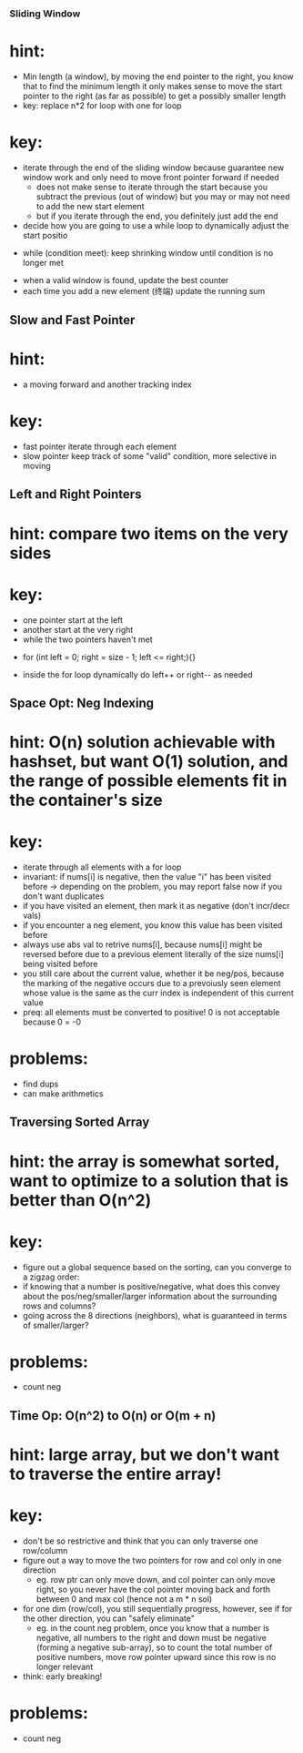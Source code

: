 ### Sliding Window
# hint:
  + Min length (a window), by moving the end pointer to the right, you know that to find the minimum length it only makes sense to move the start pointer to the right (as far as possible) to get a possibly smaller length
  + key: replace n*2 for loop with one for loop
# key: 
  + iterate through the end of the sliding window because guarantee new window work and only need to move front pointer forward if needed
    + does not make sense to iterate through the start because you subtract the previous (out of window) but you may or may not need to add the new
start element
    - but if you iterate through the end, you definitely just add the end
  + decide how you are going to use a while loop to dynamically adjust the start positio
  - while (condition meet): keep shrinking window until condition is no longer met
  + when a valid window is found, update the best counter
  + each time you add a new element (终端) update the running sum


## Slow and Fast Pointer
# hint:
  * a moving forward and another tracking index
# key:
  + fast pointer iterate through each element
  + slow pointer keep track of some "valid" condition, more selective in moving
  

## Left and Right Pointers
# hint: compare two items on the very sides
# key:
  + one pointer start at the left
  + another start at the very right
  + while the two pointers haven't met 
  - for (int left = 0; right = size - 1; left <= right;){}
  + inside the for loop dynamically do left++ or right-- as needed
 

## Space Opt: Neg Indexing
# hint: O(n) solution achievable with hashset, but want O(1) solution, and the range of possible elements fit in the container's size
# key:
  * iterate through all elements with a for loop
  * invariant: if nums[i] is negative, then the value "i" has been visited before -> depending on the problem, you may report false now if you don't want duplicates
  * if you have visited an element, then mark it as negative (don't incr/decr vals)
  * if you encounter a neg element, you know this value has been visited before
  * always use abs val to retrive nums[i], because nums[i] might be reversed before due to a previous element literally of the size nums[i] being visited before 
  * you still care about the current value, whether it be neg/pos, because the marking of the negative occurs due to a prevoiusly seen element whose value is the same as the curr index is independent of this current value
  * preq: all elements must be converted to positive! 0 is not acceptable because 0 = -0
# problems:
  * find dups
  * can make arithmetics


## Traversing Sorted Array
# hint: the array is somewhat sorted, want to optimize to a solution that is better than O(n^2)
# key: 
* figure out a global sequence based on the sorting, can you converge to a zigzag order:
* if knowing that a number is positive/negative, what does this convey about the pos/neg/smaller/larger information about the surrounding rows and columns?
* going across the 8 directions (neighbors), what is guaranteed in terms of smaller/larger?
# problems:
* count neg


## Time Op: O(n^2) to O(n) or O(m + n)
# hint: large array, but we don't want to traverse the entire array!
# key:
* don't be so restrictive and think that you can only traverse one row/column
* figure out a way to move the two pointers for row and col only in one direction
  * eg. row ptr can only move down, and col pointer can only move right, so you never have the col pointer moving back and forth between 0 and max col (hence not a m * n sol)
* for one dim (row/col), you still sequentially progress, however, see if for the other direction, you can "safely eliminate"
  * eg. in the count neg problem, once you know that a number is negative, all numbers to the right and down must be negative (forming a negative sub-array), so to count the total number of positive numbers, move row pointer upward since this row is no longer relevant
* think: early breaking!
# problems:
* count neg